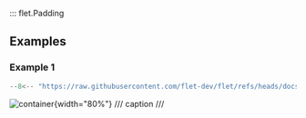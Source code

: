::: flet.Padding

## Examples

### Example 1

```python
--8<-- "https://raw.githubusercontent.com/flet-dev/flet/refs/heads/docs/sdk/python/examples/controls/types/padding/container.py"
```

![container](https://raw.githubusercontent.com/flet-dev/flet/docs/sdk/python/examples/controls/types/padding/media/container.gif){width="80%"}
/// caption
///
